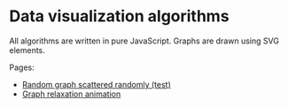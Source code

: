 # Data visualization algorithms

All algorithms are written in pure JavaScript. Graphs are drawn using SVG elements.

Pages:
- [Random graph scattered randomly (test)](https://diht2016.github.io/dataviz/random)
- [Graph relaxation animation](https://diht2016.github.io/dataviz/relax)
